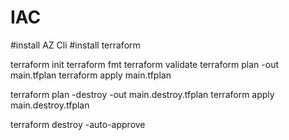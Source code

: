 # IAC
#install AZ Cli
#install terraform

terraform init
terraform fmt
terraform validate
terraform plan -out main.tfplan
terraform apply main.tfplan

terraform plan -destroy -out main.destroy.tfplan
terraform apply main.destroy.tfplan


terraform destroy -auto-approve
